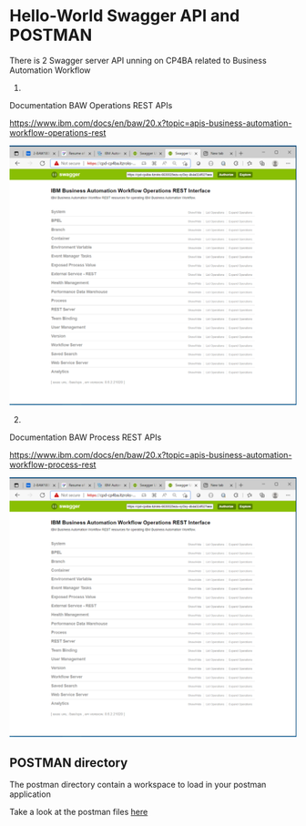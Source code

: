 ﻿# Hello-World Swagger API and POSTMAN

There is 2 Swagger server API unning on CP4BA related to Business Automation Workflow

1.
Documentation BAW Operations REST APIs

https://www.ibm.com/docs/en/baw/20.x?topic=apis-business-automation-workflow-operations-rest

![cp4ba-hello-world/hello-world-swagger](images/baw-operations-rest-swagger.PNG)

2.
Documentation BAW Process REST APIs

https://www.ibm.com/docs/en/baw/20.x?topic=apis-business-automation-workflow-process-rest

![cp4ba-hello-world/hello-world-swagger](images/baw-operations-rest-swagger.PNG)

## POSTMAN directory

The postman directory contain a workspace to load in your postman application

Take a look at the postman files [here](/hello-world-swagger/postman/Readme.md)
